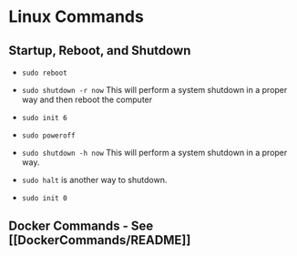 # Linux Commands

## Startup, Reboot, and Shutdown

- `sudo reboot`
  
- `sudo shutdown -r now` This will perform a system shutdown in a proper way and then reboot the computer
  
- `sudo init 6`
  
- `sudo poweroff`
  
- `sudo shutdown -h now` This will perform a system shutdown in a proper way.
  
- `sudo halt` is another way to shutdown.
  
- `sudo init 0`

## Docker Commands - See [[DockerCommands/README]]

